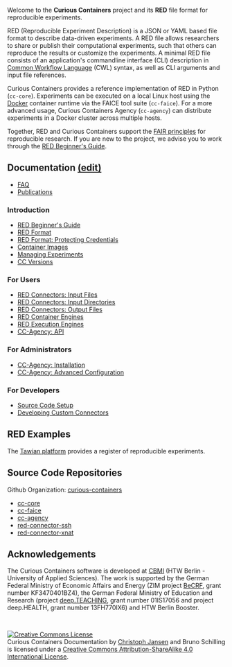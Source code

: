 Welcome to the **Curious Containers** project and its **RED** file format for reproducible experiments.

RED (Reproducible Experiment Description) is a JSON or YAML based file format to describe data-driven experiments. A RED file allows researchers to share or publish their computational experiments, such that others can reproduce the results or customize the experiments. A minimal RED file consists of an application's commandline interface (CLI) description in [Common Workflow Language](https://www.commonwl.org/v1.0/CommandLineTool.html) (CWL) syntax, as well as CLI arguments and input file references.

Curious Containers provides a reference implementation of RED in Python (`cc-core`). Experiments can be executed on a local Linux host using the [Docker](https://www.docker.com/) container runtime via the FAICE tool suite (`cc-faice`). For a more advanced usage, Curious Containers Agency (`cc-agency`) can distribute experiments in a Docker cluster across multiple hosts.

Together, RED and Curious Containers support the [FAIR principles](https://www.force11.org/fairprinciples) for reproducible research. If you are new to the project, we advise you to work through the [RED Beginner's Guide](red-beginners-guide.md).


## Documentation [(edit)](https://github.com/curious-containers/curious-containers.github.io)

* [FAQ](faq.md)
* [Publications](publications.md)


### Introduction

* [RED Beginner's Guide](red-beginners-guide.md)
* [RED Format](red-format.md)
* [RED Format: Protecting Credentials](red-format-protecting-credentials.md)
* [Container Images](container-images.md)
* [Managing Experiments](managing-experiments.md)
* [CC Versions](cc-versions.md)


### For Users

* [RED Connectors: Input Files](red-connectors-input-files.md)
* [RED Connectors: Input Directories](red-connectors-input-directories.md)
* [RED Connectors: Output Files](red-connectors-output-files.md)
* [RED Container Engines](red-container-engines.md)
* [RED Execution Engines](red-execution-engines.md)
* [CC-Agency: API](cc-agency-api.md)


### For Administrators

* [CC-Agency: Installation](cc-agency-installation.md)
* [CC-Agency: Advanced Configuration](cc-agency-advanced-configuration)


### For Developers

* [Source Code Setup](source-code-setup.md)
* [Developing Custom Connectors](developing-custom-connectors.md)


## RED Examples

The [Tawian platform](https://somnonetz.github.io/tawian/) provides a register of reproducible experiments.


## Source Code Repositories

Github Organization: [curious-containers](https://github.com/curious-containers)

* [cc-core](https://github.com/curious-containers/cc-core)
* [cc-faice](https://github.com/curious-containers/cc-faice)
* [cc-agency](https://github.com/curious-containers/cc-agency)
* [red-connector-ssh](https://github.com/curious-containers/red-connector-ssh)
* [red-connector-xnat](https://github.com/curious-containers/red-connector-xnat)


## Acknowledgements

The Curious Containers software is developed at [CBMI](https://cbmi.htw-berlin.de/) (HTW Berlin - University of Applied Sciences). The work is supported by the German Federal Ministry of Economic Affairs and Energy (ZIM project [BeCRF](https://www.htw-berlin.de/forschung/online-forschungskatalog/projekte/projekt/?eid=2170), grant number KF3470401BZ4), the German Federal Ministry of Education and Research (project [deep.TEACHING](https://www.deep-teaching.org/), grant number 01IS17056 and project deep.HEALTH, grant number 13FH770IX6) and HTW Berlin Booster.

<br/>

<a rel="license" href="http://creativecommons.org/licenses/by-sa/4.0/"><img alt="Creative Commons License" style="border-width:0" src="https://i.creativecommons.org/l/by-sa/4.0/88x31.png" /></a><br /><span xmlns:dct="http://purl.org/dc/terms/" href="http://purl.org/dc/dcmitype/Text" property="dct:title" rel="dct:type">Curious Containers Documentation</span> by <a xmlns:cc="http://creativecommons.org/ns#" href="https://www.htw-berlin.de/hochschule/personen/person/?eid=9225" property="cc:attributionName" rel="cc:attributionURL">Christoph Jansen</a> and Bruno Schilling is licensed under a <a rel="license" href="http://creativecommons.org/licenses/by-sa/4.0/">Creative Commons Attribution-ShareAlike 4.0 International License</a>.

